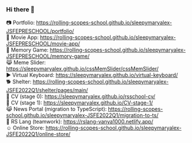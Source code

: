 ### Hi there 👋

:camera: Portfolio: https://rolling-scopes-school.github.io/sleepymaryalex-JSFEPRESCHOOL/portfolio/  
:movie_camera: Movie App: https://rolling-scopes-school.github.io/sleepymaryalex-JSFEPRESCHOOL/movie-app/  
:book: Memory Game: https://rolling-scopes-school.github.io/sleepymaryalex-JSFEPRESCHOOL/memory-game/  
:joy_cat: Meme Slider: https://sleepymaryalex.github.io/cssMemSlider/cssMemSlider/  
:arrow_forward: Virtual Keyboard: https://sleepymaryalex.github.io/virtual-keyboard/  
:dog2: Shelter: https://rolling-scopes-school.github.io/sleepymaryalex-JSFE2022Q1/shelter/pages/main/  
:ocean: CV (stage 0): https://sleepymaryalex.github.io/rsschool-cv/  
:book: CV (stage 1): https://sleepymaryalex.github.io/CV-stage-1/  
:joy_cat: News Portal (migration to TypeScript): https://rolling-scopes-school.github.io/sleepymaryalex-JSFE2022Q1/migration-to-ts/  
:book: RS Lang (teamwork): https://rslang-vanya1000.netlify.app/  
:relaxed: Online Store: https://rolling-scopes-school.github.io/sleepymaryalex-JSFE2022Q1/online-store/

